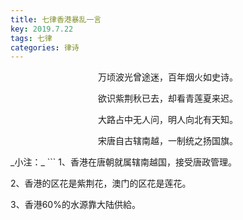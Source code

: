 ```yaml
---
title: 七律香港暴乱一言
key: 2019.7.22
tags: 七律
categories: 律诗
---
```


<p align="center">万顷波光曾途迷，百年烟火如史诗。
</p>
<p align="center">欲识紫荆秋已去，却看青莲夏来迟。
</p>
<p align="center">大路占中无人问，明人向北有天知。
</p>
<p align="center">宋唐自古辖南越，一制统之扬国旗。
</p>
_小注：_
```
1、香港在唐朝就属辖南越国，接受唐政管理。

2、香港的区花是紫荆花，澳门的区花是莲花。

3、香港60%的水源靠大陆供給。

```